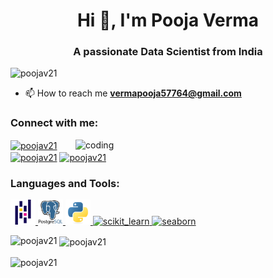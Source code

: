 <h1 align="center">Hi 👋, I'm Pooja Verma</h1>
<h3 align="center">A passionate Data Scientist from India</h3>

<p align="left"> <img src="https://komarev.com/ghpvc/?username=poojav21&label=Profile%20views&color=0e75b6&style=flat" alt="poojav21" /> </p>

- 📫 How to reach me **vermapooja57764@gmail.com**

<h3 align="left">Connect with me:</h3>
<p align="left">

<img align="right" alt="coding" width="400" src="https://www.google.co.in/search?q=girl%20coding%20gif&tbm=isch&hl=en&sa=X&ved=0CB0QtI8BKAFqFwoTCIjawMXQhIUDFQAAAAAdAAAAABAH&biw=1536&bih=695&dpr=1.25">

<a href="https://linkedin.com/in/poojav21" target="blank"><img align="center" src="https://raw.githubusercontent.com/rahuldkjain/github-profile-readme-generator/master/src/images/icons/Social/linked-in-alt.svg" alt="poojav21" height="30" width="40" /></a>
<a href="https://instagram.com/poojav21" target="blank"><img align="center" src="https://raw.githubusercontent.com/rahuldkjain/github-profile-readme-generator/master/src/images/icons/Social/instagram.svg" alt="poojav21" height="30" width="40" /></a>
<a href="https://www.leetcode.com/poojav21" target="blank"><img align="center" src="https://raw.githubusercontent.com/rahuldkjain/github-profile-readme-generator/master/src/images/icons/Social/leet-code.svg" alt="poojav21" height="30" width="40" /></a>
</p>

<h3 align="left">Languages and Tools:</h3>
<p align="left"> <a href="https://pandas.pydata.org/" target="_blank" rel="noreferrer"> <img src="https://raw.githubusercontent.com/devicons/devicon/2ae2a900d2f041da66e950e4d48052658d850630/icons/pandas/pandas-original.svg" alt="pandas" width="40" height="40"/> </a> <a href="https://www.postgresql.org" target="_blank" rel="noreferrer"> <img src="https://raw.githubusercontent.com/devicons/devicon/master/icons/postgresql/postgresql-original-wordmark.svg" alt="postgresql" width="40" height="40"/> </a> <a href="https://www.python.org" target="_blank" rel="noreferrer"> <img src="https://raw.githubusercontent.com/devicons/devicon/master/icons/python/python-original.svg" alt="python" width="40" height="40"/> </a> <a href="https://scikit-learn.org/" target="_blank" rel="noreferrer"> <img src="https://upload.wikimedia.org/wikipedia/commons/0/05/Scikit_learn_logo_small.svg" alt="scikit_learn" width="40" height="40"/> </a> <a href="https://seaborn.pydata.org/" target="_blank" rel="noreferrer"> <img src="https://seaborn.pydata.org/_images/logo-mark-lightbg.svg" alt="seaborn" width="40" height="40"/> </a> </p>

<p><img align="left" src="https://github-readme-stats.vercel.app/api/top-langs?username=poojav21&show_icons=true&locale=en&layout=compact" alt="poojav21" /></p>

<p>&nbsp;<img align="center" src="https://github-readme-stats.vercel.app/api?username=poojav21&show_icons=true&locale=en" alt="poojav21" /></p>

<p><img align="center" src="https://github-readme-streak-stats.herokuapp.com/?user=poojav21&" alt="poojav21" /></p>
